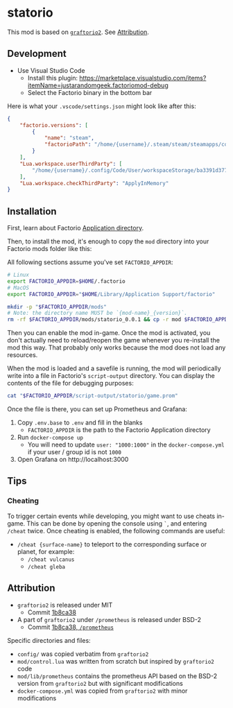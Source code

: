 # statorio

This mod is based on [`graftorio2`](https://github.com/remijouannet/graftorio2).
See [Attribution](#attribution).


## Development

- Use Visual Studio Code
    - Install this plugin: https://marketplace.visualstudio.com/items?itemName=justarandomgeek.factoriomod-debug
    - Select the Factorio binary in the bottom bar

Here is what your `.vscode/settings.json` might look like after this:

```json
{
    "factorio.versions": [
        {
            "name": "steam",
            "factorioPath": "/home/{username}/.steam/steam/steamapps/common/Factorio/bin/x64/factorio"
        }
    ],
    "Lua.workspace.userThirdParty": [
        "/home/{username}/.config/Code/User/workspaceStorage/ba3391d3778925ecb1006e8e1d038d97/justarandomgeek.factoriomod-debug/sumneko-3rd"
    ],
    "Lua.workspace.checkThirdParty": "ApplyInMemory"
}
```


## Installation

First, learn about Factorio [Application directory](https://wiki.factorio.com/Application_directory).

Then, to install the mod, it's enough to copy the `mod` directory into your Factorio mods folder like this:

All following sections assume you've set `FACTORIO_APPDIR`:
```sh
# Linux
export FACTORIO_APPDIR=$HOME/.factorio
# MacOS
export FACTORIO_APPDIR="$HOME/Library/Application Support/factorio"
```

```sh
mkdir -p "$FACTORIO_APPDIR/mods"
# Note: the directory name MUST be `{mod-name}_{version}`.
rm -rf $FACTORIO_APPDIR/mods/statorio_0.0.1 && cp -r mod $FACTORIO_APPDIR/mods/statorio_0.0.1
```

Then you can enable the mod in-game.
Once the mod is activated, you don't actually need to reload/reopen the game whenever you re-install the mod this way.
That probably only works because the mod does not load any resources.

When the mod is loaded and a savefile is running, the mod will periodically write into a file in Factorio's `script-output` directory.
You can display the contents of the file for debugging purposes:

```sh
cat "$FACTORIO_APPDIR/script-output/statorio/game.prom"
```

Once the file is there, you can set up Prometheus and Grafana:

1. Copy `.env.base` to `.env` and fill in the blanks
    - `FACTORIO_APPDIR` is the path to the Factorio Application directory
2. Run `docker-compose up`
    - You will need to update `user: "1000:1000"` in the `docker-compose.yml` if your user / group id is not `1000`
3. Open Grafana on http://localhost:3000


## Tips

### Cheating

To trigger certain events while developing, you might want to use cheats in-game. This can be done by opening the console using `` ` ``, and entering `/cheat` twice.
Once cheating is enabled, the following commands are useful:

- `/cheat {surface-name}` to teleport to the corresponding surface or planet, for example:
  - `/cheat vulcanus`
  - `/cheat gleba`


## Attribution

- `graftorio2` is released under MIT
  - Commit [1b8ca38](https://github.com/remijouannet/graftorio2/tree/1b8ca38db745c9a8c720022213fd2d067c5600b8)
- A part of `graftorio2` under `/prometheus` is released under BSD-2
  - Commit [1b8ca38, `/prometheus`](https://github.com/remijouannet/graftorio2/tree/1b8ca38db745c9a8c720022213fd2d067c5600b8/prometheus)

Specific directories and files:

- `config/` was copied verbatim from `graftorio2`
- `mod/control.lua` was written from scratch but inspired by `graftorio2` code
- `mod/lib/prometheus` contains the prometheus API based on the BSD-2 version from `graftorio2` but with significant modifications
- `docker-compose.yml` was copied from `graftorio2` with minor modifications
